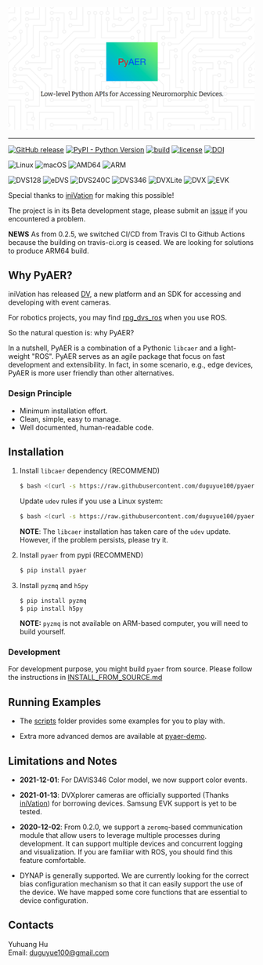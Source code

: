 ![PyAER](./res/pyaer_cover_img.png)

---

[![GitHub release](https://img.shields.io/github/release/duguyue100/pyaer.svg?style=flat-square)](https://github.com/duguyue100/pyaer/releases/latest)
[![PyPI - Python Version](https://img.shields.io/pypi/pyversions/pyaer.svg?style=flat-square)](https://pypi.org/project/pyaer/)
[![build](https://github.com/duguyue100/pyaer/actions/workflows/main.yml/badge.svg)](https://github.com/duguyue100/pyaer/actions/workflows/main.yml)
[![license](https://img.shields.io/github/license/duguyue100/pyaer.svg)](https://github.com/duguyue100/pyaer/blob/master/LICENSE)
[![DOI](https://zenodo.org/badge/DOI/10.5281/zenodo.1346279.svg)](https://doi.org/10.5281/zenodo.1346279)

![Linux](https://img.shields.io/badge/OS-Linux-orange.svg)
![macOS](https://img.shields.io/badge/OS-macOS-orange.svg)
![AMD64](https://img.shields.io/badge/ARCH-AMD64-orange.svg)
![ARM](https://img.shields.io/badge/ARCH-ARM64-orange.svg)

![DVS128](https://img.shields.io/badge/DEVICE-DVS128-blueviolet.svg)
![eDVS](https://img.shields.io/badge/DEVICE-eDVS-blueviolet.svg)
![DVS240C](https://img.shields.io/badge/DEVICE-DVS240C-blueviolet.svg)
![DVS346](https://img.shields.io/badge/DEVICE-DVS346-blueviolet.svg)
![DVXLite](https://img.shields.io/badge/DEVICE-DVXplorer%20Lite-blueviolet.svg)
![DVX](https://img.shields.io/badge/DEVICE-DVXplorer-blueviolet.svg)
![EVK](https://img.shields.io/badge/DEVICE-Samsung%20EVK-blueviolet.svg)

Special thanks to [iniVation](https://inivation.com/) for making this possible!

The project is in its Beta development stage, please submit an [issue](https://github.com/duguyue100/pyaer/issues) if you encountered a problem.

__NEWS__ As from 0.2.5, we switched CI/CD from Travis CI to Github Actions because the building on travis-ci.org is ceased. We are looking for solutions to produce ARM64 build.

## Why PyAER?

iniVation has released [DV](https://gitlab.com/inivation/dv), a new platform and an SDK for accessing and developing with event cameras.

For robotics projects, you may find [rpg_dvs_ros](https://github.com/uzh-rpg/rpg_dvs_ros) when you use ROS.

So the natural question is: why PyAER?

In a nutshell, PyAER is a combination of a Pythonic `libcaer` and a light-weight "ROS". PyAER serves as an agile package that focus on fast development and extensibility. In fact, in some scenario, e.g., edge devices, PyAER is more user friendly than other alternatives.

### Design Principle

+ Minimum installation effort.
+ Clean, simple, easy to manage.
+ Well documented, human-readable code.

## Installation

1. Install `libcaer` dependency (RECOMMEND)

    ```bash
    $ bash <(curl -s https://raw.githubusercontent.com/duguyue100/pyaer/master/install-libcaer.sh)
    ```

    Update `udev` rules if you use a Linux system:

    ```bash
    $ bash <(curl -s https://raw.githubusercontent.com/duguyue100/pyaer/master/install-udev.sh)
    ```

    __NOTE__: The `libcaer` installation has taken care of the `udev` update.
    However, if the problem persists, please try it.

2. Install `pyaer` from pypi (RECOMMEND)

    ```bash
    $ pip install pyaer
    ```

3. Install `pyzmq` and `h5py`
    ```
    $ pip install pyzmq
    $ pip install h5py
    ```

    __NOTE:__ `pyzmq` is not available on ARM-based computer, you will need to build yourself.

### Development

For development purpose, you might build `pyaer` from source.
Please follow the instructions in [INSTALL_FROM_SOURCE.md](./INSTALL_FROM_SOURCE.md)

## Running Examples

+ The [scripts](./scripts) folder provides some examples for you to play with.

+ Extra more advanced demos are available at [pyaer-demo](https://github.com/duguyue100/pyaer-demo).

## Limitations and Notes

+ __2021-12-01__: For DAVIS346 Color model, we now support color events.

+ __2021-01-13__: DVXplorer cameras are officially supported
(Thanks [iniVation](https://inivation.com/))
for borrowing devices. Samsung EVK support is yet to be tested.

+ __2020-12-02__: From 0.2.0, we support a `zeromq`-based communication
module that allow users to leverage multiple processes during development.
It can support multiple devices and concurrent logging and
visualization. If you are familiar with ROS, you should
find this feature comfortable.

+ DYNAP is generally supported. We are currently looking for the correct
bias configuration mechanism so that it can easily support the use of the
device. We have mapped some core functions that are essential to device
configuration.

## Contacts

Yuhuang Hu  
Email: duguyue100@gmail.com
